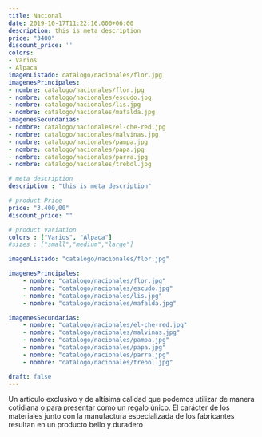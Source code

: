 ```yaml
---
title: Nacional
date: 2019-10-17T11:22:16.000+06:00
description: this is meta description
price: "3400"
discount_price: ''
colors:
- Varios
- Alpaca
imagenListado: catalogo/nacionales/flor.jpg
imagenesPrincipales:
- nombre: catalogo/nacionales/flor.jpg
- nombre: catalogo/nacionales/escudo.jpg
- nombre: catalogo/nacionales/lis.jpg
- nombre: catalogo/nacionales/mafalda.jpg
imagenesSecundarias:
- nombre: catalogo/nacionales/el-che-red.jpg
- nombre: catalogo/nacionales/malvinas.jpg
- nombre: catalogo/nacionales/pampa.jpg
- nombre: catalogo/nacionales/papa.jpg
- nombre: catalogo/nacionales/parra.jpg
- nombre: catalogo/nacionales/trebol.jpg

# meta description
description : "this is meta description"

# product Price
price: "3.400,00"
discount_price: ""

# product variation
colors : ["Varios", "Alpaca"]
#sizes : ["small","medium","large"]

imagenListado: "catalogo/nacionales/flor.jpg"

imagenesPrincipales: 
    - nombre: "catalogo/nacionales/flor.jpg"
    - nombre: "catalogo/nacionales/escudo.jpg"
    - nombre: "catalogo/nacionales/lis.jpg"
    - nombre: "catalogo/nacionales/mafalda.jpg"

imagenesSecundarias: 
    - nombre: "catalogo/nacionales/el-che-red.jpg"
    - nombre: "catalogo/nacionales/malvinas.jpg"
    - nombre: "catalogo/nacionales/pampa.jpg"
    - nombre: "catalogo/nacionales/papa.jpg"
    - nombre: "catalogo/nacionales/parra.jpg"
    - nombre: "catalogo/nacionales/trebol.jpg"

draft: false
---
```

Un artículo exclusivo y de altísima calidad que podemos utilizar de manera cotidiana o para presentar como un regalo único. El carácter de los materiales junto con la manufactura especializada de los fabricantes resultan en un producto bello y duradero